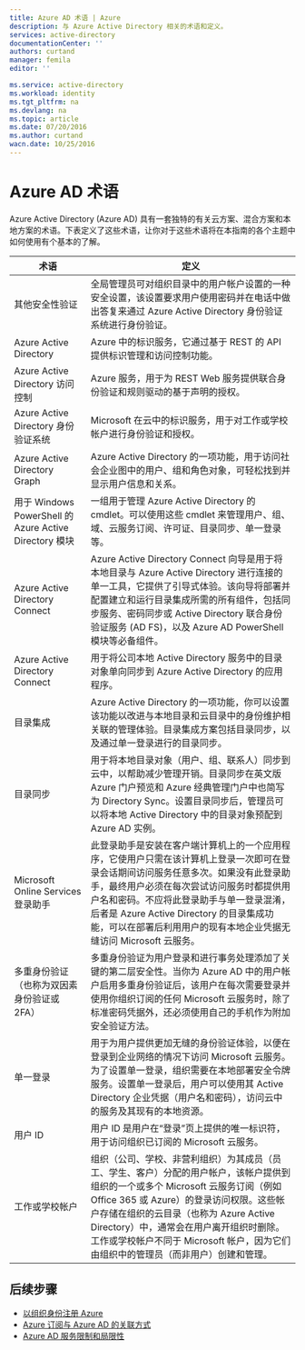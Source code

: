 ```yaml
---
title: Azure AD 术语 | Azure
description: 与 Azure Active Directory 相关的术语和定义。
services: active-directory
documentationCenter: ''
authors: curtand
manager: femila
editor: ''

ms.service: active-directory
ms.workload: identity
ms.tgt_pltfrm: na
ms.devlang: na
ms.topic: article
ms.date: 07/20/2016
ms.author: curtand
wacn.date: 10/25/2016
---
```


# Azure AD 术语

Azure Active Directory (Azure AD) 具有一套独特的有关云方案、混合方案和本地方案的术语。下表定义了这些术语，让你对于这些术语将在本指南的各个主题中如何使用有个基本的了解。

 术语 | 定义
------------- | -------------
其他安全性验证 | 全局管理员可对组织目录中的用户帐户设置的一种安全设置，该设置要求用户使用密码并在电话中做出答复来通过 Azure Active Directory 身份验证系统进行身份验证。
Azure Active Directory | Azure 中的标识服务，它通过基于 REST 的 API 提供标识管理和访问控制功能。
Azure Active Directory 访问控制 | Azure 服务，用于为 REST Web 服务提供联合身份验证和规则驱动的基于声明的授权。
Azure Active Directory 身份验证系统 | Microsoft 在云中的标识服务，用于对工作或学校帐户进行身份验证和授权。
Azure Active Directory Graph | Azure Active Directory 的一项功能，用于访问社会企业图中的用户、组和角色对象，可轻松找到并显示用户信息和关系。
用于 Windows PowerShell 的 Azure Active Directory 模块 | 一组用于管理 Azure Active Directory 的 cmdlet。可以使用这些 cmdlet 来管理用户、组、域、云服务订阅、许可证、目录同步、单一登录等。
Azure Active Directory Connect | Azure Active Directory Connect 向导是用于将本地目录与 Azure Active Directory 进行连接的单一工具，它提供了引导式体验。该向导将部署并配置建立和运行目录集成所需的所有组件，包括同步服务、密码同步或 Active Directory 联合身份验证服务 (AD FS)，以及 Azure AD PowerShell 模块等必备组件。
Azure Active Directory Connect | 用于将公司本地 Active Directory 服务中的目录对象单向同步到 Azure Active Directory 的应用程序。
目录集成 | Azure Active Directory 的一项功能，你可以设置该功能以改进与本地目录和云目录中的身份维护相关联的管理体验。目录集成方案包括目录同步，以及通过单一登录进行的目录同步。
目录同步 | 用于将本地目录对象（用户、组、联系人）同步到云中，以帮助减少管理开销。目录同步在英文版 Azure 门户预览和 Azure 经典管理门户中也简写为 Directory Sync。设置目录同步后，管理员可以将本地 Active Directory 中的目录对象预配到 Azure AD 实例。
Microsoft Online Services 登录助手 | 此登录助手是安装在客户端计算机上的一个应用程序，它使用户只需在该计算机上登录一次即可在登录会话期间访问服务任意多次。如果没有此登录助手，最终用户必须在每次尝试访问服务时都提供用户名和密码。不应将此登录助手与单一登录混淆，后者是 Azure Active Directory 的目录集成功能，可以在部署后利用用户的现有本地企业凭据无缝访问 Microsoft 云服务。
多重身份验证（也称为双因素身份验证或 2FA） | 多重身份验证为用户登录和进行事务处理添加了关键的第二层安全性。当你为 Azure AD 中的用户帐户启用多重身份验证后，该用户在每次需要登录并使用你组织订阅的任何 Microsoft 云服务时，除了标准密码凭据外，还必须使用自己的手机作为附加安全验证方法。
单一登录 | 用于为用户提供更加无缝的身份验证体验，以便在登录到企业网络的情况下访问 Microsoft 云服务。为了设置单一登录，组织需要在本地部署安全令牌服务。设置单一登录后，用户可以使用其 Active Directory 企业凭据（用户名和密码），访问云中的服务及其现有的本地资源。
用户 ID | 用户 ID 是用户在“登录”页上提供的唯一标识符，用于访问组织已订阅的 Microsoft 云服务。
工作或学校帐户 | 组织（公司、学校、非营利组织）为其成员（员工、学生、客户）分配的用户帐户，该帐户提供到组织的一个或多个 Microsoft 云服务订阅（例如 Office 365 或 Azure）的登录访问权限。这些帐户存储在组织的云目录（也称为 Azure Active Directory）中，通常会在用户离开组织时删除。工作或学校帐户不同于 Microsoft 帐户，因为它们由组织中的管理员（而非用户）创建和管理。

## 后续步骤
- [以组织身份注册 Azure](./sign-up-organization.md)
- [Azure 订阅与 Azure AD 的关联方式](./active-directory-how-subscriptions-associated-directory.md)
- [Azure AD 服务限制和局限性](./active-directory-service-limits-restrictions.md)

<!---HONumber=Mooncake_1017_2016-->
